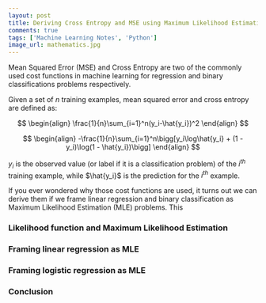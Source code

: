 ```yaml
---
layout: post
title: Deriving Cross Entropy and MSE using Maximum Likelihood Estimation
comments: true
tags: ['Machine Learning Notes', 'Python']
image_url: mathematics.jpg
---
```


Mean Squared Error (MSE) and Cross Entropy are two of the commonly used cost functions in machine learning for regression and binary classifications problems respectively.

Given a set of $n$ training examples, mean squared error and cross entropy are defined as:

$$
\begin{align}
\frac{1}{n}\sum_{i=1}^n(y_i-\hat{y_i})^2
\end{align}
$$

$$
\begin{align}
-\frac{1}{n}\sum_{i=1}^n\bigg[y_i\log\hat{y_i} + (1 - y_i)\log(1 - \hat{y_i})\bigg]
\end{align}
$$

$y_i$ is the observed value (or label if it is a classification problem) of the $i^{th}$ training example, while $\hat{y_i}$ is the prediction for the $i^{th}$ example.

If you ever wondered why those cost functions are used, it turns out we can derive them if we frame linear regression and binary classification as Maximum Likelihood Estimation (MLE) problems. This 

### Likelihood function and Maximum Likelihood Estimation

### Framing linear regression as MLE

### Framing logistic regression as MLE

### Conclusion

